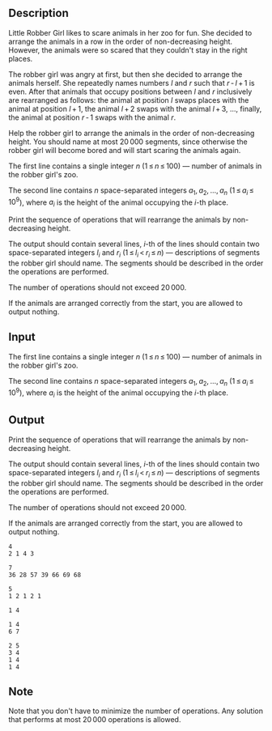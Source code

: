 ## Description

<div><p>Little Robber Girl likes to scare animals in her zoo for fun. She decided to arrange the animals in a row in the order of non-decreasing height. However, the animals were so scared that they couldn't stay in the right places.</p><p>The robber girl was angry at first, but then she decided to arrange the animals herself. She repeatedly names numbers <span class="tex-span"><i>l</i></span> and <span class="tex-span"><i>r</i></span> such that <span class="tex-span"><i>r</i> - <i>l</i> + 1</span> is even. After that animals that occupy positions between <span class="tex-span"><i>l</i></span> and <span class="tex-span"><i>r</i></span> inclusively are rearranged as follows: the animal at position <span class="tex-span"><i>l</i></span> swaps places with the animal at position <span class="tex-span"><i>l</i> + 1</span>, the animal <span class="tex-span"><i>l</i> + 2</span> swaps with the animal <span class="tex-span"><i>l</i> + 3</span>, ..., finally, the animal at position <span class="tex-span"><i>r</i> - 1</span> swaps with the animal <span class="tex-span"><i>r</i></span>.</p><p>Help the robber girl to arrange the animals in the order of non-decreasing height. You should name at most <span class="tex-span">20 000</span> segments, since otherwise the robber girl will become bored and will start scaring the animals again.</p></div><div class="input-specification"><p>The first line contains a single integer <span class="tex-span"><i>n</i></span> (<span class="tex-span">1 ≤ <i>n</i> ≤ 100</span>)&nbsp;— number of animals in the robber girl's zoo.</p><p>The second line contains <span class="tex-span"><i>n</i></span> space-separated integers <span class="tex-span"><i>a</i><sub class="lower-index">1</sub>, <i>a</i><sub class="lower-index">2</sub>, ..., <i>a</i><sub class="lower-index"><i>n</i></sub></span> (<span class="tex-span">1 ≤ <i>a</i><sub class="lower-index"><i>i</i></sub> ≤ 10<sup class="upper-index">9</sup></span>), where <span class="tex-span"><i>a</i><sub class="lower-index"><i>i</i></sub></span> is the height of the animal occupying the <span class="tex-span"><i>i</i></span>-th place.</p></div><div class="output-specification"><p>Print the sequence of operations that will rearrange the animals by non-decreasing height.</p><p>The output should contain several lines, <span class="tex-span"><i>i</i></span>-th of the lines should contain two space-separated integers <span class="tex-span"><i>l</i><sub class="lower-index"><i>i</i></sub></span> and <span class="tex-span"><i>r</i><sub class="lower-index"><i>i</i></sub></span> (<span class="tex-span">1 ≤ <i>l</i><sub class="lower-index"><i>i</i></sub> &lt; <i>r</i><sub class="lower-index"><i>i</i></sub> ≤ <i>n</i></span>)&nbsp;— descriptions of segments the robber girl should name. The segments should be described in the order the operations are performed.</p><p>The number of operations should not exceed <span class="tex-span">20 000</span>.</p><p>If the animals are arranged correctly from the start, you are allowed to output nothing.</p></div>

## Input

<p>The first line contains a single integer <span class="tex-span"><i>n</i></span> (<span class="tex-span">1 ≤ <i>n</i> ≤ 100</span>)&nbsp;— number of animals in the robber girl's zoo.</p><p>The second line contains <span class="tex-span"><i>n</i></span> space-separated integers <span class="tex-span"><i>a</i><sub class="lower-index">1</sub>, <i>a</i><sub class="lower-index">2</sub>, ..., <i>a</i><sub class="lower-index"><i>n</i></sub></span> (<span class="tex-span">1 ≤ <i>a</i><sub class="lower-index"><i>i</i></sub> ≤ 10<sup class="upper-index">9</sup></span>), where <span class="tex-span"><i>a</i><sub class="lower-index"><i>i</i></sub></span> is the height of the animal occupying the <span class="tex-span"><i>i</i></span>-th place.</p>

## Output

<p>Print the sequence of operations that will rearrange the animals by non-decreasing height.</p><p>The output should contain several lines, <span class="tex-span"><i>i</i></span>-th of the lines should contain two space-separated integers <span class="tex-span"><i>l</i><sub class="lower-index"><i>i</i></sub></span> and <span class="tex-span"><i>r</i><sub class="lower-index"><i>i</i></sub></span> (<span class="tex-span">1 ≤ <i>l</i><sub class="lower-index"><i>i</i></sub> &lt; <i>r</i><sub class="lower-index"><i>i</i></sub> ≤ <i>n</i></span>)&nbsp;— descriptions of segments the robber girl should name. The segments should be described in the order the operations are performed.</p><p>The number of operations should not exceed <span class="tex-span">20 000</span>.</p><p>If the animals are arranged correctly from the start, you are allowed to output nothing.</p>





```input1
4
2 1 4 3

```




```input2
7
36 28 57 39 66 69 68

```




```input3
5
1 2 1 2 1

```




```output1
1 4

```




```output2
1 4
6 7

```




```output3
2 5
3 4
1 4
1 4

```



## Note

<p>Note that you don't have to minimize the number of operations. Any solution that performs at most <span class="tex-span">20 000</span> operations is allowed.</p>
